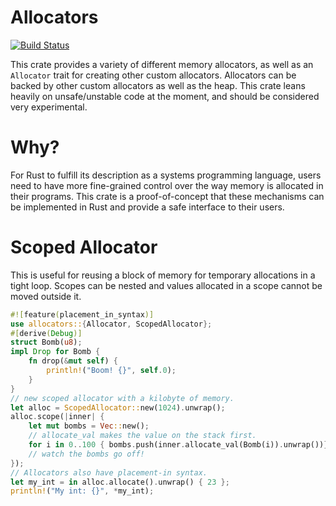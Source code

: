 # Allocators 
[![Build Status](https://travis-ci.org/rphmeier/allocator.svg)](https://travis-ci.org/rphmeier/scoped_allocator)

This crate provides a variety of different memory allocators, as well as an 
`Allocator` trait for creating other custom allocators. Allocators can be backed by other custom allocators as well as the heap. This crate leans heavily on unsafe/unstable code at the moment, and should be considered very experimental. 

# Why?
For Rust to fulfill its description as a systems programming language, users need to have more fine-grained control over the way memory is allocated in their programs. This crate is a proof-of-concept that these mechanisms can be implemented in Rust and provide a safe interface to their users.

# Scoped Allocator
This is useful for reusing a block of memory for temporary allocations in a tight loop. Scopes can be nested and values allocated in a scope cannot be moved outside it.

```rust
#![feature(placement_in_syntax)]
use allocators::{Allocator, ScopedAllocator};
#[derive(Debug)]
struct Bomb(u8);
impl Drop for Bomb {
    fn drop(&mut self) {
        println!("Boom! {}", self.0);
    }
}
// new scoped allocator with a kilobyte of memory.
let alloc = ScopedAllocator::new(1024).unwrap();
alloc.scope(|inner| {
    let mut bombs = Vec::new();
    // allocate_val makes the value on the stack first.
    for i in 0..100 { bombs.push(inner.allocate_val(Bomb(i)).unwrap())}
    // watch the bombs go off!
});
// Allocators also have placement-in syntax.
let my_int = in alloc.allocate().unwrap() { 23 };
println!("My int: {}", *my_int);
```